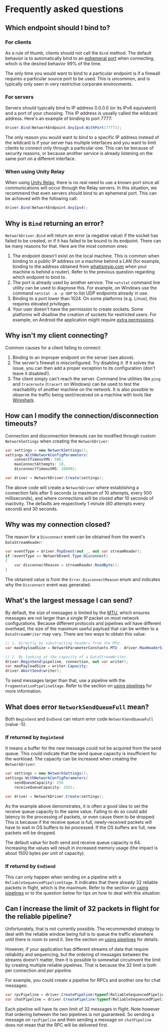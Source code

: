 # Frequently asked questions

## Which endpoint should I bind to?

### For clients

As a rule of thumb, clients should not call the `Bind` method. The default behavior is to automatically bind to an [ephemeral port](https://en.wikipedia.org/wiki/Ephemeral_port) when connecting, which is the desired behavior 99% of the time.

The only time you would want to bind to a particular endpoint is if a firewall requires a particular source port to be used. This is uncommon, and is typically only seen in very restrictive corporate environments.

### For servers

Servers should typically bind to IP address 0.0.0.0 (or its IPv6 equivalent) and a port of your choosing. This IP address is usually called the wildcard address. Here's an example of binding to port 7777:

```csharp
driver.Bind(NetworkEndpoint.AnyIpv4.WithPort(7777));
```

The only reason you would want to bind to a specific IP address instead of the wildcard is if your server has multiple interfaces and you want to limit clients to connect only through a particular one. This can be because of security reasons, or because another service is already listening on the same port on a different interface.

### When using Unity Relay

When using [Unity Relay](https://unity.com/products/relay), there is no real need to use a known port since all communications will occur through the Relay servers. In this situation, we recommend that even servers should bind to an ephemeral port. This can be achieved with the following call:

```csharp
driver.Bind(NetworkEndpoint.AnyIpv4);
```

## Why is `Bind` returning an error?

`NetworkDriver.Bind` will return an error (a negative value) if the socket has failed to be created, or if it has failed to be bound to its endpoint. There can be many reasons for that. Here are the most common ones:

1. The endpoint doesn't exist on the local machine. This is common when binding to a public IP address on a machine behind a LAN (for example, binding to the address obtained from [whatismyip.com](https://www.whatismyip.com/) when your machine is behind a router). Refer to the previous question regarding which endpoint to bind to.
2. The port is already used by another service. The `netstat` command line utility can be used to diagnose this. For example, on Windows use the command `netstat -a -p UDP` to list UDP endpoints already in use.
3. Binding to a port lower than 1024. On some platforms (e.g. Linux), this requires elevated privileges.
4. Your user doesn't have the permission to create sockets. Some platforms will disallow the creation of sockets for restricted users. For example, on Android the application might require [extra permissions](https://docs.unity3d.com/2022.2/Documentation/Manual/android-permissions-in-unity.html).

## Why isn't my client connecting?

Common causes for a client failing to connect:

1. Binding to an improper endpoint on the server (see above).
2. The server's firewall is misconfigured. Try disabling it. If it solves the issue, you can then add a proper exception to its configuration (don't leave it disabled!).
3. The client simply can't reach the server. Command line utilities like `ping` and `traceroute` (`tracert` on Windows) can be used to test the reachability of another machine on the network. It is also possible to observe the traffic being sent/received on a machine with tools like [Wireshark](https://www.wireshark.org/).

## How can I modify the connection/disconnection timeouts?

Connection and disconnection timeouts can be modified through custom `NetworkSettings` when creating the `NetworkDriver`:

```csharp
var settings = new NetworkSettings();
settings.WithNetworkConfigParameters(
    connectTimeoutMS: 500,
    maxConnectAttempts: 10,
    disconnectTimeoutMS: 10000);

var driver = NetworkDriver.Create(settings);
```

The above code will create a `NetworkDriver` where establishing a connection fails after 5 seconds (a maximum of 10 attempts, every 500 milliseconds), and where connections will be closed after 10 seconds of inactivity. The defaults are respectively 1 minute (60 attempts every second) and 30 seconds.

## Why was my connection closed?

The reason for a `Disconnect` event can be obtained from the event's `DataStreamReader`:

```csharp
var eventType = driver.PopEvent(out _, out var streamReader);
if (eventType == NetworkEvent.Type.Disconnect)
{
    var disconnectReason = streamReader.ReadByte();
}
```

The obtained value is from the `Error.DisconnectReason` enum and indicates why the `Disconnect` event was generated.

## What's the largest message I can send?

By default, the size of messages is limited by the [MTU](https://en.wikipedia.org/wiki/Maximum_transmission_unit), which ensures messages are not larger than a single IP packet on most network configurations. Because different protocols and pipelines will have different overhead, the size of the maximum useful payload that can be written to a `DataStreamWriter` may vary. There are two ways to obtain this value:

```csharp
// 1. Directly by substracting headers from the MTU.
var maxPayloadSize = NetworkParameterConstants.MTU - driver.MaxHeaderSize(pipeline);

// 2. By looking at the capacity of a DataStreamWriter.
driver.BeginSend(pipeline, connection, out var writer);
var maxPayloadSize = writer.Capacity;
driver.AbortSend(writer);
```

To send messages larger than that, use a pipeline with the `FragmentationPipelineStage`. Refer to the section on [using pipelines](pipelines-usage.md) for more information.

## What does error `NetworkSendQueueFull` mean?

Both `BeginSend` and `EndSend` can return error code `NetworkSendQueueFull` (value -5).

### If returned by `BeginSend`

It means a buffer for the new message could not be acquired from the send queue. This could indicate that the send queue capacity is insufficient for the workload. The capacity can be increased when creating the `NetworkDriver`:

```csharp
var settings = new NetworkSettings();
settings.WithNetworkConfigParameters(
    sendQueueCapacity: 256
    receiveQueueCapacity: 256);

var driver = NetworkDriver.Create(settings);
```

As the example above demonstrates, it is often a good idea to set the receive queue capacity to the same value. Failing to do so could add latency to the processing of packets, or even cause them to be dropped. This is because if the receive queue is full, newly-received packets will have to wait in OS buffers to be processed. If the OS buffers are full, new packets will be dropped.

The default value for both send and receive queue capacity is 64. Increasing the values will result in increased memory usage (the impact is about 1500 bytes per unit of capacity).

### If returnd by `EndSend`

This can only happen when sending on a pipeline with a `ReliableSequencedPipelineStage`. It indicates that there already 32 reliable packets in flight, which is the maximum. Refer to the section on [using pipelines](pipelines-usage.md) or to the question below for tips on how to deal with this situation.

## Can I increase the limit of 32 packets in flight for the reliable pipeline?

Unfortunately, that is not currently possible. The recommended strategy to deal with the reliable window being full is to queue the traffic elsewhere until there is room to send it. See the section on [using pipelines](pipelines-usage.md) for details.

However, if your application has different streams of data that require reliability and sequencing, but the ordering of messages between the streams doesn't matter, then it is possible to somewhat circumvent the limit by creating multiple reliable pipelines. That is because the 32 limit is both per connection *and per pipeline*.

For example, you could create a pipeline for RPCs and another one for chat messages:

```csharp
var rpcPipeline = driver.CreatePipeline(typeof(ReliableSequencedPipelineStage));
var chatPipeline = driver.CreatePipeline(typeof(ReliableSequencedPipelineStage));
```

Each pipeline will have its own limit of 32 messages in flight. Note however that ordering between the two pipelines is *not* guaranteed. So sending a message on `rpcPipeline` and then sending a message on `chatPipeline` does not mean that the RPC will be delivered first.

